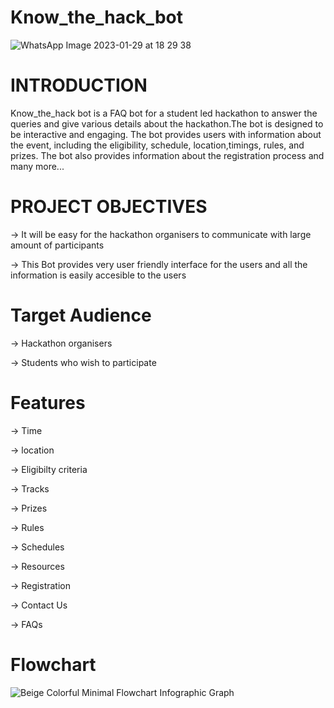 # Know_the_hack_bot

![WhatsApp Image 2023-01-29 at 18 29 38](https://user-images.githubusercontent.com/109900949/215340091-1a1756b2-8d49-4d44-b375-9ecdb01653e3.jpeg)

# INTRODUCTION

Know_the_hack bot is a FAQ bot for a student led hackathon to answer the queries and give various details about the hackathon.The bot is designed to be interactive and engaging. The bot provides users with information about the event, including the  eligibility, schedule, location,timings, rules, and prizes. The bot also provides information about the registration process and many more...

# PROJECT OBJECTIVES

 -> It will be easy for the hackathon organisers to communicate with large amount of participants
 
 -> This Bot provides very user friendly interface for the users and all the information is easily accesible to the users

# Target Audience

-> Hackathon organisers

-> Students who wish to participate

# Features

-> Time

-> location

-> Eligibilty criteria

-> Tracks

-> Prizes

-> Rules

-> Schedules

-> Resources

-> Registration

-> Contact Us

-> FAQs

# Flowchart

![Beige Colorful Minimal Flowchart Infographic Graph](https://user-images.githubusercontent.com/109900949/215342201-e59497f1-5ad1-479b-8b49-c0410b651077.png)


